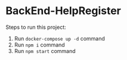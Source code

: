 # BackEnd-HelpRegister

Steps to run this project:

1. Run `docker-compose up -d` command
2. Run `npm i` command
4. Run `npm start` command
